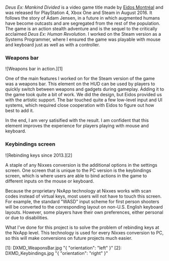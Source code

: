 _Deus Ex: Mankind Divided_ is a video game title made by [Eidos Montréal](https://www.deusex.com/game/dx-md?id=54e649c83c8a5e4a27c5bea5) and was released for PlayStation 4, Xbox One and Steam in August 2016. It follows the story of Adam Jensen, in a future in which augmented humans have become outcasts and are segregated from the rest of the population. The game is an action stealth adventure and is the sequel to the critically acclaimed _Deus Ex: Human Revolution_. I worked on the Steam version as a Systems Programmer, where I ensured the game was playable with mouse and keyboard just as well as with a controller.

### Weapons bar ###

![Weapons bar in action.][1]

One of the main features I worked on for the Steam version of the game was a weapons bar. This element on the HUD can be used by players to quickly switch between weapons and gadgets during gameplay. Adding it to the game took quite a bit of work. We did the design, but Eidos provided us with the artistic support. The bar touched quite a few low-level input and UI systems, which required close cooperation with Eidos to figure out how best to add it.

In the end, I am very satisified with the result. I am confident that this element improves the experience for players playing with mouse and keyboard.

### Keybindings screen ###

![Rebinding keys since 2013.][2]

A staple of any Nixxes conversion is the additional options in the settings screen. One screen that is unique to the PC version is the keybindings screen, which is where users are able to bind actions in the game to different inputs on the mouse or keyboard.

Because the proprietary NxApp technology at Nixxes works with scan codes instead of virtual keys, most users will not have to touch this screen. For example, the standard "WASD" input scheme for first person shooters will be converted to the corresponding layout on non-U.S. English keyboard layouts. However, some players have their own preferences, either personal or due to disabilities.

What I've done for this project is to solve the problem of rebinding keys at the NxApp level. This technology is used for every Nixxes conversion to PC, so this will make conversions on future projects much easier.

[1]: DXMD_WeaponsBar.jpg "{ "orientation": "left" }"
[2]: DXMD_Keybindings.jpg "{ "orientation": "right" }"